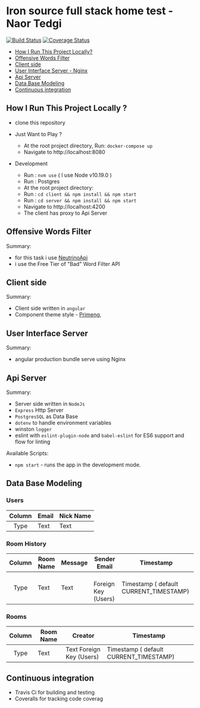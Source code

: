 # Iron source full stack home test  - Naor Tedgi

[![Build Status](https://travis-ci.org/ntedgi/form-builder-exam.svg?branch=master)](https://travis-ci.org/ntedgi/form-builder-exam)
[![Coverage Status](https://coveralls.io/repos/github/ntedgi/form-builder-exam/badge.svg?branch=master)](https://coveralls.io/github/ntedgi/form-builder-exam?branch=master)

- [How I Run This Project Locally?](#how-i-run-this-project-locally-)
- [Offensive Words Filter]()
- [Client side](#client-side)
- [User Interface Server - Nginx](#user-interface-server)
- [Api Server ](#api-server)
- [Data Base Modeling](#data-base-modeling)
- [Continuous integration](#continuous-integration)


## How I Run This Project Locally ?

- clone this repository

- Just Want to Play ?
    - At the root project directory, Run: `docker-compose up`
    - Navigate to http://localhost:8080
- Development
    - Run : `nvm use` ( I use Node v10.19.0 )
    - Run :  Postgres 
    - At the root project directory:
    - Run : `cd client && npm install && npm start`
    - Run : `cd server && npm install && npm start`
    - Navigate to http://localhost:4200
    - The client has proxy to Api Server  


## Offensive Words Filter
Summary:
- for this task i use [NeutrinoApi](https://www.neutrinoapi.com/api/bad-word-filter/)
- i use the Free Tier of "Bad" Word Filter API 


## Client side

Summary:

- Client side written in `angular`
- Component theme style - [Primeng](https://www.primefaces.org/primeng/),

## User Interface Server

Summary:
- angular production bundle serve using Nginx

## Api Server
Summary:

- Server side written in `NodeJs`
- `Express` Http Server
- `PostgresSQL` as Data Base
- `dotenv` to handle environment variables
- winston `logger`
- eslint with `eslint-plugin-node` and `babel-eslint` for ES6 support and flow for linting

Available Scripts:
- `npm start` - runs the app in the development mode.

## Data Base Modeling

### Users

| Column | Email                      |Nick Name| 
| :----: | ----------------------------- | --------- | 
|  Type  | Text   |Text  | 

### Room History

| Column | Room Name             | Message | Sender Email       |Timestamp|
| :----: | --------------------- | ----------- | ---------- |---------- |
|  Type  | Text  | Text        |   Foreign Key (Users)|Timestamp ( default CURRENT_TIMESTAMP)

### Rooms

| Column | Room Name |Creator| Timestamp|
| :----: | ----------| --------- |--------- | 
|  Type  | Text   |Text   Foreign Key (Users)|Timestamp ( default CURRENT_TIMESTAMP)


## Continuous integration

- Travis Ci for building and testing
- Coveralls for tracking code coverag
